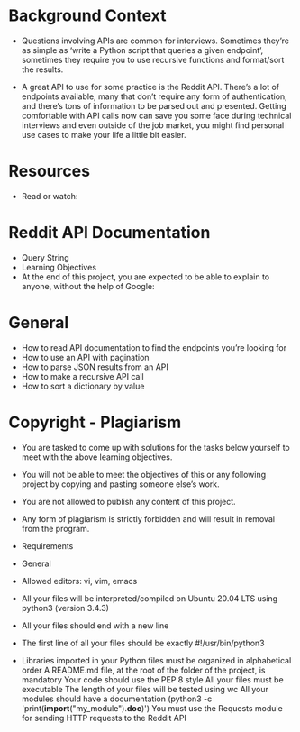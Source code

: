 
# Background Context
* Questions involving APIs are common for interviews. Sometimes they’re as simple as ‘write a Python script that queries a given endpoint’, sometimes they require you to use recursive functions and format/sort the results.

* A great API to use for some practice is the Reddit API. There’s a lot of endpoints available, many that don’t require any form of authentication, and there’s tons of information to be parsed out and presented. Getting comfortable with API calls now can save you some face during technical interviews and even outside of the job market, you might find personal use cases to make your life a little bit easier.

# Resources
* Read or watch:

# Reddit API Documentation
* Query String
* Learning Objectives
* At the end of this project, you are expected to be able to explain to anyone, without the help of Google:

# General
- How to read API documentation to find the endpoints you’re looking for
- How to use an API with pagination
- How to parse JSON results from an API
- How to make a recursive API call
- How to sort a dictionary by value

# Copyright - Plagiarism
* You are tasked to come up with solutions for the tasks below yourself to meet with the above learning objectives.

* You will not be able to meet the objectives of this or any following project by copying and pasting someone else’s work.

* You are not allowed to publish any content of this project.

* Any form of plagiarism is strictly forbidden and will result in removal from the program.

* Requirements

* General

* Allowed editors: vi, vim, emacs

* All your files will be interpreted/compiled on Ubuntu 20.04 LTS using python3 (version 3.4.3)

* All your files should end with a new line

* The first line of all your files should be exactly #!/usr/bin/python3

* Libraries imported in your Python files must be organized in alphabetical order
A README.md file, at the root of the folder of the project, is mandatory
Your code should use the PEP 8 style
All your files must be executable
The length of your files will be tested using wc
All your modules should have a documentation (python3 -c 'print(__import__("my_module").__doc__)')
You must use the Requests module for sending HTTP requests to the Reddit API